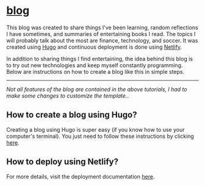 # [blog](https://www.anwarjamis.com)

This blog was created to share things I've been learning, random reflections I have sometimes, and summaries of entertaining books I read. The topics I will probably talk about the most are finance, technology, and soccer. It was created using [Hugo](https://gohugo.io) and continuous deployment is done using [Netlify](https://www.netlify.com).

In addition to sharing things I find entertaining, the idea behind this blog is to try out new technologies and keep myself constantly programming. Below are instructions on how to create a blog like this in simple steps.

---
*Not all features of the blog are contained in the above tutorials, I had to make some changes to customize the template.*.


## How to create a blog using Hugo?

Creating a blog using Hugo is super easy (if you know how to use your computer's terminal). You just need to follow these instructions by clicking [here](https://gohugo.io/getting-started/quick-start/).

## How to deploy using Netlify?

For more details, visit the deployment documentation [here](https://gohugo.io/hosting-and-deployment/hosting-on-netlify/).
